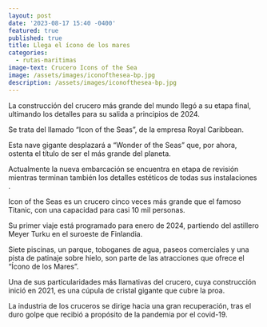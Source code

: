 ```yaml
---
layout: post
date: '2023-08-17 15:40 -0400'
featured: true
published: true
title: Llega el ícono de los mares
categories:
  - rutas-maritimas
image-text: Crucero Icons of the Sea
image: /assets/images/iconofthesea-bp.jpg
description: /assets/images/iconofthesea-bp.jpg
---
```

La construcción del crucero más grande del mundo llegó a su etapa final, ultimando los detalles para su salida a principios de 2024.


Se trata del  llamado “Icon of the Seas”, de la empresa Royal Caribbean.


Esta nave gigante desplazará a “Wonder of the Seas” que, por ahora, ostenta el título de ser el más grande del planeta.


Actualmente la nueva embarcación se encuentra en etapa de revisión mientras terminan también los detalles estéticos de todas sus instalaciones
.

Icon of the Seas es un crucero cinco veces más grande que el famoso Titanic, con una capacidad para casi 10 mil personas.

Su primer viaje está programado para enero de 2024, partiendo del astillero Meyer Turku en el suroeste de Finlandia.


Siete piscinas, un parque, toboganes de agua, paseos comerciales y una pista de patinaje sobre hielo, son parte de las atracciones que ofrece el “Ícono de los Mares”.


Una de sus particularidades más llamativas del crucero, cuya construcción inició en 2021, es una cúpula de cristal gigante que cubre la proa.


La industria de los cruceros se dirige hacia una gran recuperación, tras el duro golpe que recibió a propósito de la pandemia por el covid-19.
